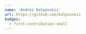 ```yaml
---
name: 'Andrei Kalpovskii'
url: https://github.com/kalpovskii
badges:
  - first-contribution-small
---
```

